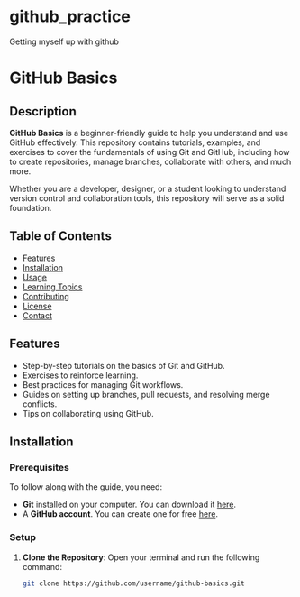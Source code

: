 # github_practice
Getting myself up with github
# GitHub Basics

## Description
**GitHub Basics** is a beginner-friendly guide to help you understand and use GitHub effectively. This repository contains tutorials, examples, and exercises to cover the fundamentals of using Git and GitHub, including how to create repositories, manage branches, collaborate with others, and much more.

Whether you are a developer, designer, or a student looking to understand version control and collaboration tools, this repository will serve as a solid foundation.

## Table of Contents
- [Features](#features)
- [Installation](#installation)
- [Usage](#usage)
- [Learning Topics](#learning-topics)
- [Contributing](#contributing)
- [License](#license)
- [Contact](#contact)

## Features
- Step-by-step tutorials on the basics of Git and GitHub.
- Exercises to reinforce learning.
- Best practices for managing Git workflows.
- Guides on setting up branches, pull requests, and resolving merge conflicts.
- Tips on collaborating using GitHub.

## Installation
### Prerequisites
To follow along with the guide, you need:
- **Git** installed on your computer. You can download it [here](https://git-scm.com/downloads).
- A **GitHub account**. You can create one for free [here](https://github.com).

### Setup
1. **Clone the Repository**:
   Open your terminal and run the following command:
   ```sh
   git clone https://github.com/username/github-basics.git
